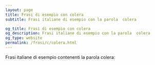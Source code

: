 ```yaml
---
layout: page
title: Frasi di esempio con colera 
subtitle: Frasi italiane di esempio con la parola  colera

og_title: Frasi di esempio con colera 
og_description: Frasi italiane di esempio con la parola  colera
og_type: website
permalink: /frasi/c/colera.html
---
```


Frasi italiane di esempio contenenti la parola colera:


